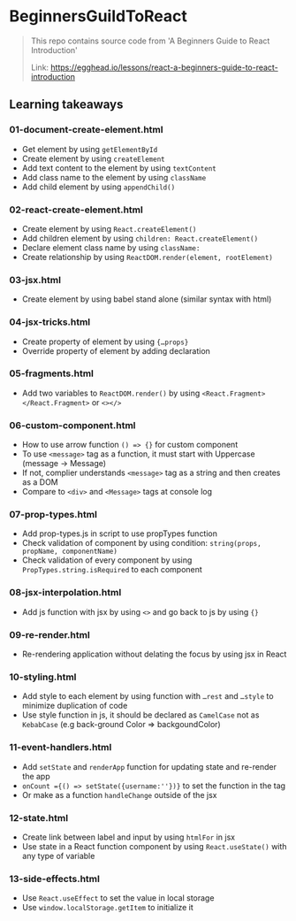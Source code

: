 # BeginnersGuildToReact
> This repo contains source code from 'A Beginners Guide to React Introduction'
>
> Link: https://egghead.io/lessons/react-a-beginners-guide-to-react-introduction

## Learning takeaways

### 01-document-create-element.html
* Get element by using `getElementById`
* Create element by using `createElement`
* Add text content to the element by using `textContent`
* Add class name to the element by using `className`
* Add child element by using `appendChild()`

### 02-react-create-element.html
* Create element by using `React.createElement()`
* Add children element by using `children: React.createElement()`
* Declare element class name by using `className:`
* Create relationship by using `ReactDOM.render(element, rootElement)`

### 03-jsx.html
* Create element by using babel stand alone (similar syntax with html)

### 04-jsx-tricks.html
* Create property of element by using `{…props}`
* Override property of element by adding declaration

### 05-fragments.html
* Add two variables to `ReactDOM.render()` by using `<React.Fragment></React.Fragment>` or `<></>`

### 06-custom-component.html
* How to use arrow function `() => {}` for custom component
* To use `<message>` tag as a function, it must start with Uppercase (message -> Message)
* If not, complier understands `<message>` tag as a string and then creates as a DOM
* Compare to `<div>` and `<Message>` tags at console log
  
### 07-prop-types.html
* Add prop-types.js in script to use propTypes function
* Check validation of component by using condition: `string(props, propName, componentName)`
* Check validation of every component by using `PropTypes.string.isRequired` to each component

### 08-jsx-interpolation.html
* Add js function with jsx by using `<>` and go back to js by using `{}`

### 09-re-render.html
* Re-rendering application without delating the focus by using jsx in React

### 10-styling.html
* Add style to each element by using function with `…rest` and `…style` to minimize duplication of code
* Use style function in js, it should be declared as `CamelCase` not as `KebabCase` (e.g back-ground Color => backgoundColor)

### 11-event-handlers.html
* Add `setState` and `renderApp` function for updating state and re-render the app
* `onCount ={() => setState({username:''})}` to set the function in the tag
* Or make as a function `handleChange` outside of the jsx

### 12-state.html
* Create link between label and input by using `htmlFor` in jsx
* Use state in a React function component by using `React.useState()` with any type of variable

### 13-side-effects.html
* Use `React.useEffect` to set the value in local storage
* Use `window.localStorage.getItem` to initialize it
